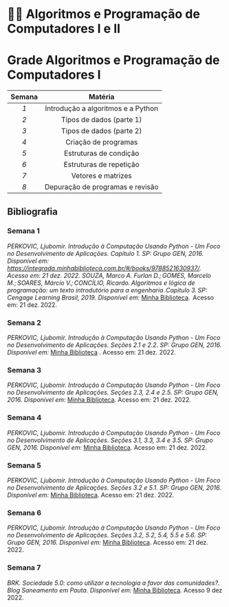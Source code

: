 # 👩‍💻 Algoritmos e Programação de Computadores I e II

# Grade Algoritmos e Programação de Computadores I

| **Semana** 	|             **Matéria**            	|
|:----------:	|:----------------------------------:	|
|     _1_    	| Introdução a algoritmos e a Python 	|
|     _2_    	|      Tipos de dados (parte 1)      	|
|     _3_    	|      Tipos de dados (parte 2)      	|
|     _4_    	|        Criação de programas        	|
|     _5_    	|       Estruturas de condição       	|
|     _6_    	|       Estruturas de repetição      	|
|     _7_    	|         Vetores e matrizes         	|
|     _8_    	|  Depuração de programas e revisão  	|

## Bibliografia 
### Semana 1
_PERKOVIC, Ljubomir. Introdução à Computação Usando Python - Um Foco no Desenvolvimento de Aplicações. Capítulo 1. SP: Grupo GEN, 2016.
Disponível em: https://integrada.minhabiblioteca.com.br/#/books/9788521630937/. Acesso em: 21 dez. 2022. 
SOUZA, Marco A. Furlan D.; GOMES, Marcelo M.; SOARES, Márcio V.; CONCÍLIO, Ricardo. Algoritmos e lógica de programação: um texto introdutório para a engenharia .Capitulo 3. SP: Cengage Learning Brasil, 2019.
Disponível em:_ [Minha Biblioteca](https://integrada.minhabiblioteca.com.br/#/books/9788522128150/).  Acesso em: 21 dez. 2022. 
### Semana 2
_PERKOVIC, Ljubomir. Introdução à Computação Usando Python - Um Foco no Desenvolvimento de Aplicações. Seções 2.1 e 2.2. SP: Grupo GEN, 2016.
Disponível em:_ [Minha Biblioteca](https://integrada.minhabiblioteca.com.br/#/books/9788521630937/) . Acesso em: 21 dez. 2022. 
### Semana 3
_PERKOVIC, Ljubomir. Introdução à Computação Usando Python - Um Foco no Desenvolvimento de Aplicações. Seções 2.3, 2.4 e 2.5. SP: Grupo GEN, 2016. 
Disponível em:_ [Minha Biblioteca](https://integrada.minhabiblioteca.com.br/#/books/9788521630937/). Acesso em: 21 dez. 2022.
### Semana 4
_PERKOVIC, Ljubomir. Introdução à Computação Usando Python - Um Foco no Desenvolvimento de Aplicações. Seções 3.1, 3.3, 3.4 e 3.5. SP: Grupo GEN, 2016.
Disponível em:_ [Minha Biblioteca](https://integrada.minhabiblioteca.com.br/#/books/9788521630937/). Acesso em: 21 dez. 2022.
### Semana 5
_PERKOVIC, Ljubomir. Introdução à Computação Usando Python - Um Foco no Desenvolvimento de Aplicações. Seções 3.2 e 5.1. SP: Grupo GEN, 2016.
Disponível em:_ [Minha Biblioteca](https://integrada.minhabiblioteca.com.br/#/books/9788521630937/). Acesso em: 21 dez. 2022. 
### Semana 6
_PERKOVIC, Ljubomir. Introdução à Computação Usando Python - Um Foco no Desenvolvimento de Aplicações. Seções 3.2, 5.2, 5.4, 5.5 e 5.6. SP: Grupo GEN, 2016.
Disponível em:_ [Minha Biblioteca](https://integrada.minhabiblioteca.com.br/#/books/9788521630937/). Acesso em: 21 dez. 2022. 
### Semana 7
_BRK. Sociedade 5.0: como utilizar a tecnologia a favor das comunidades?. Blog Saneamento em Pauta.
Disponível em:_ [Minha Biblioteca](https://blog.brkambiental.com.br/sociedade-5-0/). Acesso 9 dez 2022. 

